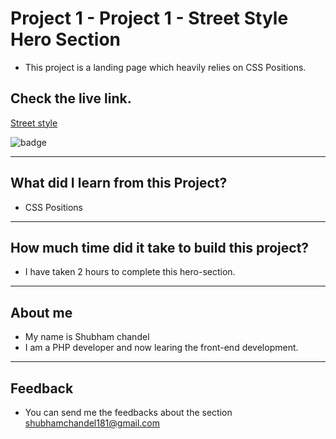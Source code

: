 # Project 1 - Project 1 - Street Style Hero Section

* This project is a landing page which heavily relies on CSS Positions.

## Check the live link.
[Street style](https://street-style-delta.vercel.app/)

![badge](https://img.shields.io/badge/Vercel-Vercel-green)

<hr/>

## What did I learn from this Project?
* CSS Positions

<hr/>

## How much time did it take to build this project?
* I have taken 2 hours to complete this hero-section.

<hr/>

## About me
* My name is Shubham chandel
* I am a PHP developer and now learing the front-end development.

<hr/>

## Feedback

* You can send me the feedbacks about the section shubhamchandel181@gmail.com